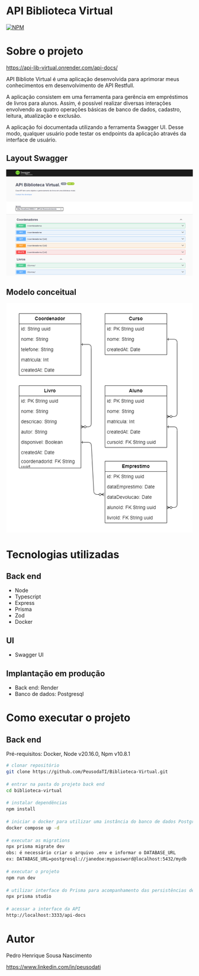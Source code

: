 # API Biblioteca Virtual
[![NPM](https://img.shields.io/npm/l/react)]([(https://github.com/PeusodaTI/Biblioteca-Virtual/blob/main/LICENSE)]) 

# Sobre o projeto

https://api-lib-virtual.onrender.com/api-docs/

API Bibliote Virtual é uma aplicação desenvolvida para aprimorar meus conhecimentos em desenvolvimento de API Restfull.

A aplicação consistem em uma ferramenta para gerência em empréstimos de livros para alunos. Assim, é possível realizar diversas interações envolvendo as quatro operações básicas de banco de dados, cadastro, leitura, atualização e exclusão.

A aplicação foi documentada utilizando a ferramenta Swagger UI. Desse modo, qualquer usuário pode testar os endpoints da aplicação através da interface de usuário.

## Layout Swagger
![Swagger](https://github.com/PeusodaTI/Biblioteca-Virtual/blob/main/assets/swagger.png)

## Modelo conceitual
![Modelo Conceitual](https://github.com/PeusodaTI/Biblioteca-Virtual/blob/main/assets/conceitual.png)

# Tecnologias utilizadas
## Back end
- Node
- Typescript
- Express
- Prisma
- Zod
- Docker
  
## UI
- Swagger UI

## Implantação em produção
- Back end: Render
- Banco de dados: Postgresql

# Como executar o projeto

## Back end
Pré-requisitos: Docker, Node v20.16.0, Npm v10.8.1 

```bash
# clonar repositório
git clone https://github.com/PeusodaTI/Biblioteca-Virtual.git

# entrar na pasta do projeto back end
cd biblioteca-virtual

# instalar dependências
npm install

# iniciar o docker para utilizar uma instância do banco de dados PostgreSql
docker compose up -d

# executar as migrations
npx prisma migrate dev 
obs: é necessário criar o arquivo .env e informar o DATABASE_URL
ex: DATABASE_URL=postgresql://janedoe:mypassword@localhost:5432/mydb

# executar o projeto
npm run dev

# utilizar interface do Prisma para acompanhamento das persistências de dados
npx prisma studio

# acessar a interface da API
http://localhost:3333/api-docs

```

# Autor

Pedro Henrique Sousa Nascimento

https://www.linkedin.com/in/peusodati

